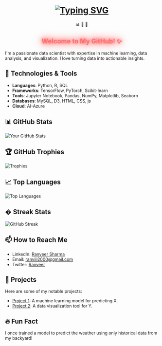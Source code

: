 <div align="center">
  <!-- Animated Typing Text -->
  <h1>
    <a href="https://git.io/typing-svg">
      <img src="https://readme-typing-svg.demolab.com?font=Fira+Code&size=30&pause=1000&color=FF6B6B&center=true&vCenter=true&width=500&lines=Hi%2C+I'm+Ranviiicoder!;   Data+Scientist+%7C+ML+Enthusiast!" alt="Typing SVG" />
    </a>
  </h1>

  <!-- Floating Emojis -->
  <div>
    <span style="display: inline-block; animation: float 3s ease-in-out infinite;">📊</span>
    <span style="display: inline-block; animation: float 3s ease-in-out infinite; animation-delay: 1s;">🤖</span>
    <span style="display: inline-block; animation: float 3s ease-in-out infinite; animation-delay: 2s;">🧠</span>
  </div>

  <!-- Glowing Text -->
  <h2 style="color: #FF6B6B; text-shadow: 0 0 10px #FF6B6B, 0 0 20px #FF6B6B, 0 0 30px #FF6B6B;">
    Welcome to My GitHub! ✨
  </h2>
</div>


I'm a passionate data scientist with expertise in machine learning, data analysis, and visualization. I love turning data into actionable insights.

## 🔧 Technologies & Tools
- **Languages**: Python, R, SQL
- **Frameworks**: TensorFlow, PyTorch, Scikit-learn
- **Tools**: Jupyter Notebook, Pandas, NumPy, Matplotlib, Seaborn
- **Databases**: MySQL, D3, HTML, CSS, js
- **Cloud**: AI-Azure

## 📊 GitHub Stats
![Your GitHub Stats](https://github-readme-stats.vercel.app/api?username=Ranviiicoder&show_icons=true&theme=radical)

## 🏆 GitHub Trophies
![Trophies](https://github-profile-trophy.vercel.app/?username=Ranviiicoder&theme=onedark)

## 📈 Top Languages
![Top Languages](https://github-readme-stats.vercel.app/api/top-langs/?username=Ranviiicoder&layout=compact&theme=radical)

## � Streak Stats
![GitHub Streak](https://github-readme-streak-stats.herokuapp.com/?user=Ranviiicoder&theme=radical)

## 📫 How to Reach Me
- LinkedIn: [Ranveer Sharma](https://www.linkedin.com/in/ranveer-s-1710nafy)
- Email: ranviii2000@gmail.com
- Twitter: [Ranveer](https://twitter.com/ranafisa1710)

## 🚀 Projects
Here are some of my notable projects:
- [Project 1](https://github.com/Ranviiicoder/Movie-Recommendation-System): A machine learning model for predicting X.
- [Project 2](https://github.com/Ranviiicoder/Image-Segmentation-for-Disaster-Resilience): A data visualization tool for Y.

## 🔥 Fun Fact
I once trained a model to predict the weather using only historical data from my backyard!


